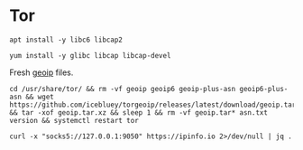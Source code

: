 # Tor

```
apt install -y libc6 libcap2

yum install -y glibc libcap libcap-devel
```

Fresh [geoip](https://github.com/icebluey/torgeoip) files.
```
cd /usr/share/tor/ && rm -vf geoip geoip6 geoip-plus-asn geoip6-plus-asn && wget https://github.com/icebluey/torgeoip/releases/latest/download/geoip.tar.xz && tar -xof geoip.tar.xz && sleep 1 && rm -vf geoip.tar* asn.txt version && systemctl restart tor
```

```
curl -x "socks5://127.0.0.1:9050" https://ipinfo.io 2>/dev/null | jq .
```
